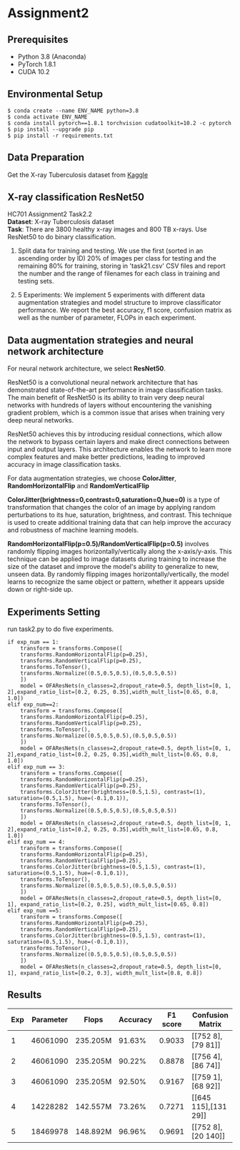 # Assignment2

## Prerequisites
+ Python 3.8 (Anaconda)
+ PyTorch 1.8.1
+ CUDA 10.2

## Environmental Setup
```
$ conda create --name ENV_NAME python=3.8
$ conda activate ENV_NAME
$ conda install pytorch==1.8.1 torchvision cudatoolkit=10.2 -c pytorch
$ pip install --upgrade pip
$ pip install -r requirements.txt
```

## Data Preparation
Get the X-ray Tuberculosis dataset from [Kaggle](https://www.kaggle.com/datasets/usmanshams/tbx-11)

## X-ray classification ResNet50 
HC701 Assignment2 Task2.2  
**Dataset**: X-ray Tuberculosis dataset  
**Task**: There are 3800 healthy x-ray
images and 800 TB x-rays. Use ResNet50 to do binary classification.
1. Split data for training and testing. We use the first (sorted in an ascending order by ID) 20% of images per class for testing and the remaining 80% for training, storing in 'task21.csv' CSV files and report the number and the range of filenames for each class in training and testing sets.

2. 5 Experiments: We implement 5 experiments with different data augmentation strategies and model structure to improve classificator performance. We report the best accuracy, f1 score, confusion matrix as well as the number of parameter, FLOPs in each experiment. 

## Data augmentation strategies and neural network architecture
For neural network architecture, we select **ResNet50**.    

ResNet50 is a convolutional neural network architecture that has demonstrated state-of-the-art performance in image classification tasks. The main benefit of ResNet50 is its ability to train very deep neural networks with hundreds of layers without encountering the vanishing gradient problem, which is a common issue that arises when training very deep neural networks.  

ResNet50 achieves this by introducing residual connections, which allow the network to bypass certain layers and make direct connections between input and output layers. This architecture enables the network to learn more complex features and make better predictions, leading to improved accuracy in image classification tasks.  

For data augmentation strategies, we choose **ColorJitter**, **RandomHorizontalFlip** and **RandomVerticalFlip**

**ColorJitter(brightness=0,contrast=0,saturation=0,hue=0)** is a type of transformation that changes the color of an image by applying random perturbations to its hue, saturation, brightness, and contrast. This technique is used to create additional training data that can help improve the accuracy and robustness of machine learning models.

**RandomHorizontalFlip(p=0.5)/RandomVerticalFlip(p=0.5)**  involves randomly flipping images horizontally/vertically along the x-axis/y-axis. This technique can be applied to image datasets during training to increase the size of the dataset and improve the model's ability to generalize to new, unseen data. By randomly flipping images horizontally/vertically, the model learns to recognize the same object or pattern, whether it appears upside down or right-side up.

## Experiments Setting
run task2.py to do five experiments. 
```
if exp_num == 1:
    transform = transforms.Compose([
    transforms.RandomHorizontalFlip(p=0.25),
    transforms.RandomVerticalFlip(p=0.25),
    transforms.ToTensor(),
    transforms.Normalize((0.5,0.5,0.5),(0.5,0.5,0.5))
    ])
    model = OFAResNets(n_classes=2,dropout_rate=0.5, depth_list=[0, 1, 2],expand_ratio_list=[0.2, 0.25, 0.35],width_mult_list=[0.65, 0.8, 1.0])
elif exp_num==2:
    transform = transforms.Compose([
    transforms.RandomHorizontalFlip(p=0.25),
    transforms.RandomVerticalFlip(p=0.25),
    transforms.ToTensor(),
    transforms.Normalize((0.5,0.5,0.5),(0.5,0.5,0.5))
    ])
    model = OFAResNets(n_classes=2,dropout_rate=0.5, depth_list=[0, 1, 2],expand_ratio_list=[0.2, 0.25, 0.35],width_mult_list=[0.65, 0.8, 1.0])
elif exp_num == 3:
    transform = transforms.Compose([
    transforms.RandomHorizontalFlip(p=0.25),
    transforms.RandomVerticalFlip(p=0.25),
    transforms.ColorJitter(brightness=(0.5,1.5), contrast=(1), saturation=(0.5,1.5), hue=(-0.1,0.1)),
    transforms.ToTensor(),
    transforms.Normalize((0.5,0.5,0.5),(0.5,0.5,0.5))
    ])
    model = OFAResNets(n_classes=2,dropout_rate=0.5, depth_list=[0, 1, 2],expand_ratio_list=[0.2, 0.25, 0.35],width_mult_list=[0.65, 0.8, 1.0])
elif exp_num == 4:
    transform = transforms.Compose([
    transforms.RandomHorizontalFlip(p=0.25),
    transforms.RandomVerticalFlip(p=0.25),
    transforms.ColorJitter(brightness=(0.5,1.5), contrast=(1), saturation=(0.5,1.5), hue=(-0.1,0.1)),
    transforms.ToTensor(),
    transforms.Normalize((0.5,0.5,0.5),(0.5,0.5,0.5))
    ])
    model = OFAResNets(n_classes=2,dropout_rate=0.5, depth_list=[0, 1], expand_ratio_list=[0.2, 0.25], width_mult_list=[0.65, 0.8])
elif exp_num ==5:
    transform = transforms.Compose([
    transforms.RandomHorizontalFlip(p=0.25),
    transforms.RandomVerticalFlip(p=0.25),
    transforms.ColorJitter(brightness=(0.5,1.5), contrast=(1), saturation=(0.5,1.5), hue=(-0.1,0.1)),
    transforms.ToTensor(),
    transforms.Normalize((0.5,0.5,0.5),(0.5,0.5,0.5))
    ])
    model = OFAResNets(n_classes=2,dropout_rate=0.5, depth_list=[0, 1], expand_ratio_list=[0.2, 0.3], width_mult_list=[0.8, 0.8])
```

## Results
|Exp|Parameter|Flops|Accuracy |F1 score| Confusion Matrix|
|--|--|--|--|--|--|
|1|46061090|235.205M|91.63%|0.9033|[[752 8],[79 81]]|
|2|46061090|235.205M|90.22%|0.8878|[[756 4],[86 74]]|
|3|46061090|235.205M|92.50%|0.9167|[[759 1],[68 92]]|
|4|14228282|142.557M|73.26%|0.7271|[[645 115],[131 29]]|
|5|18469978|148.892M|96.96%|0.9691|[[752 8],[20 140]]|

